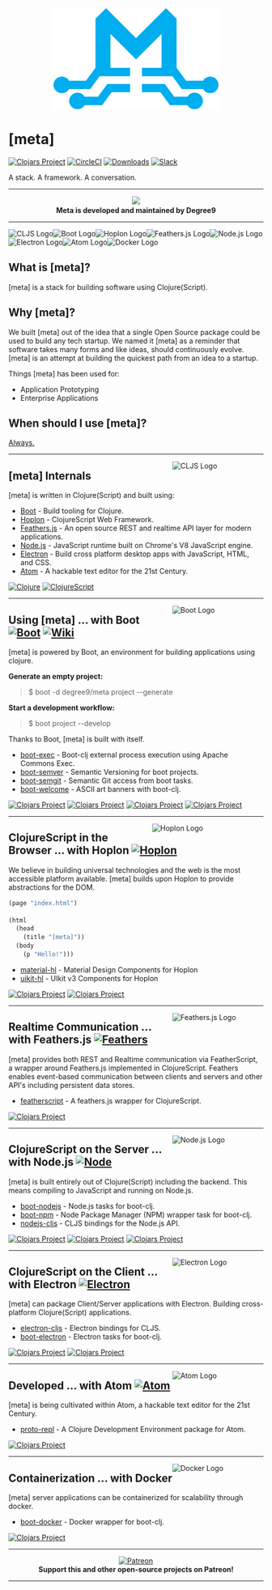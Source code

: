 <p align="center"><img src="resources/logo/logomark.png" alt="meta" height="200px"></p>

# [meta]

[![Clojars Project][7]][8] [![CircleCI][9]][10] [![Downloads][13]][14] [![Slack][slack]][d9-slack]
<!---[![Dependencies Status][11]][12]--->

A stack. A framework. A conversation.

---

<p align="center">
  <a href="https://degree9.io" align="center">
    <img width="135" src="http://degree9.io/images/degree9.png">
  </a>
  <br>
  <b>Meta is developed and maintained by Degree9</b>
</p>

---

<img src="https://raw.githubusercontent.com/cljs/logo/master/cljs.png" width="100" alt="CLJS Logo"><img src="http://boot-clj.com/assets/images/logos/boot-logo-3.png" width="100" alt="Boot Logo"><img src="http://hoplon.io/images/logos/hoplon-logo.png" width="100" alt="Hoplon Logo"><img src="https://avatars2.githubusercontent.com/u/5321853?s=200&v=4" width="100" alt="Feathers.js Logo"><img src="https://cdn.worldvectorlogo.com/logos/nodejs-icon.svg" width="90" alt="Node.js Logo"><img src="https://camo.githubusercontent.com/79904b8ba0d1bce43022bbd5710f0ea1db33f54f/68747470733a2f2f7261776769742e636f6d2f73696e647265736f726875732f617765736f6d652d656c656374726f6e2f6d61737465722f656c656374726f6e2d6c6f676f2e737667" width="90" alt="Electron Logo"><img src="https://upload.wikimedia.org/wikipedia/commons/thumb/8/80/Atom_editor_logo.svg/2000px-Atom_editor_logo.svg.png" width="100" alt="Atom Logo"><img src="https://cdn.worldvectorlogo.com/logos/docker.svg" width="100" alt="Docker Logo">

## What is [meta]? ##
[meta] is a stack for building software using Clojure(Script).

## Why [meta]? ##
We built [meta] out of the idea that a single Open Source package could be used to build any tech startup. We named it [meta] as a reminder that software takes many forms and like ideas, should continuously evolve. [meta] is an attempt at building the quickest path from an idea to a startup.

Things [meta] has been used for:

 - Application Prototyping
 - Enterprise Applications

## When should I use [meta]? ##
[Always.](https://twitter.com/degree9io/status/848972601091346433)

***

<img src="https://raw.githubusercontent.com/cljs/logo/master/cljs.png" width="180" alt="CLJS Logo" align="right">

## [meta] Internals ##
[meta] is written in Clojure(Script) and built using:
- [Boot][1] - Build tooling for Clojure.
- [Hoplon][2] - ClojureScript Web Framework.
- [Feathers.js][3] - An open source REST and realtime API layer for modern applications.
- [Node.js][4] - JavaScript runtime built on Chrome's V8 JavaScript engine.
- [Electron][5] - Build cross platform desktop apps with JavaScript, HTML, and CSS.
- [Atom][6] - A hackable text editor for the 21st Century.

[![Clojure](https://img.shields.io/badge/clojure-v1.8.0-blue.svg)](https://clojure.org)
[![ClojureScript](https://img.shields.io/badge/clojurescript-v1.9.293-blue.svg)](https://clojurescript.org)

***

<img src="http://boot-clj.com/assets/images/logos/boot-logo-3.png" width="180" alt="Boot Logo" align="right">

## Using [meta] ... with Boot [![Boot][24]][1] [![Wiki][34]][35] ##
[meta] is powered by Boot, an environment for building applications using clojure.

__Generate an empty project:__
> $ boot -d degree9/meta project --generate

__Start a development workflow:__
> $ boot project --develop

Thanks to Boot, [meta] is built with itself.

- [boot-exec][15] - Boot-clj external process execution using Apache Commons Exec.
- [boot-semver][17] - Semantic Versioning for boot projects.
- [boot-semgit][18] - Semantic Git access from boot tasks.
- [boot-welcome][36] - ASCII art banners with boot-clj.

[![Clojars Project](https://img.shields.io/clojars/v/degree9/boot-exec.svg)](https://clojars.org/degree9/boot-exec)
[![Clojars Project](https://img.shields.io/clojars/v/degree9/boot-semver.svg)](https://clojars.org/degree9/boot-semver)
[![Clojars Project](https://img.shields.io/clojars/v/degree9/boot-semgit.svg)](https://clojars.org/degree9/boot-semgit)
[![Clojars Project](https://img.shields.io/clojars/v/degree9/boot-welcome.svg)](https://clojars.org/degree9/boot-welcome)

***

<img src="http://hoplon.io/images/logos/hoplon-logo.png" width="220" alt="Hoplon Logo" align="right">

## ClojureScript in the Browser ... with Hoplon [![Hoplon][23]][2] ##
We believe in building universal technologies and the web is the most accessible platform available. [meta] builds upon Hoplon to provide abstractions for the DOM.

```clojure
(page "index.html")

(html
  (head
    (title "[meta]"))
  (body
    (p "Hello!")))
```

- [material-hl][32] - Material Design Components for Hoplon
- [uikit-hl][uikit-hl] - UIkit v3 Components for Hoplon

[![Clojars Project](https://img.shields.io/clojars/v/degree9/material-hl.svg)](https://clojars.org/degree9/material-hl)
[![Clojars Project](https://img.shields.io/clojars/v/degree9/uikit-hl.svg)](https://clojars.org/degree9/uikit-hl)

***

<img src="https://avatars2.githubusercontent.com/u/5321853?s=200&v=4" width="180" alt="Feathers.js Logo" align="right">

## Realtime Communication ... with Feathers.js [![Feathers][31]][3] ##
[meta] provides both REST and Realtime communication via FeatherScript, a wrapper around Feathers.js implemented in ClojureScript. Feathers enables event-based communication between clients and servers and other API's including persistent data stores.

- [featherscript][20] - A feathers.js wrapper for ClojureScript.

[![Clojars Project](https://img.shields.io/clojars/v/degree9/featherscript.svg)](https://clojars.org/degree9/featherscript)

***

<img src="https://cdn.worldvectorlogo.com/logos/nodejs-icon.svg" width="180" alt="Node.js Logo" align="right">

## ClojureScript on the Server ... with Node.js [![Node][29]][4] ##
[meta] is built entirely out of Clojure(Script) including the backend. This means compiling to JavaScript and running on Node.js.

- [boot-nodejs][16] - Node.js tasks for boot-clj.
- [boot-npm][19] - Node Package Manager (NPM) wrapper task for boot-clj.
- [nodejs-cljs][21] - CLJS bindings for the Node.js API.

[![Clojars Project](https://img.shields.io/clojars/v/degree9/boot-nodejs.svg)](https://clojars.org/degree9/boot-nodejs)
[![Clojars Project](https://img.shields.io/clojars/v/degree9/boot-npm.svg)](https://clojars.org/degree9/boot-npm)
[![Clojars Project](https://img.shields.io/clojars/v/degree9/nodejs-cljs.svg)](https://clojars.org/degree9/nodejs-cljs)

***

<img src="https://camo.githubusercontent.com/79904b8ba0d1bce43022bbd5710f0ea1db33f54f/68747470733a2f2f7261776769742e636f6d2f73696e647265736f726875732f617765736f6d652d656c656374726f6e2f6d61737465722f656c656374726f6e2d6c6f676f2e737667" width="180" alt="Electron Logo" align="right">

## ClojureScript on the Client ... with Electron [![Electron][30]][5] ##
[meta] can package Client/Server applications with Electron. Building cross-platform Clojure(Script) applications.

- [electron-cljs][22] - Electron bindings for CLJS.
- [boot-electron][33] - Electron tasks for boot-clj.

[![Clojars Project](https://img.shields.io/clojars/v/degree9/electron-cljs.svg)](https://clojars.org/degree9/electron-cljs)
[![Clojars Project](https://img.shields.io/clojars/v/degree9/boot-electron.svg)](https://clojars.org/degree9/boot-electron)

***

<img src="https://upload.wikimedia.org/wikipedia/commons/thumb/8/80/Atom_editor_logo.svg/2000px-Atom_editor_logo.svg.png" width="180" alt="Atom Logo" align="right">

## Developed ... with Atom [![Atom][25]][26] ##
[meta] is being cultivated within Atom, a hackable text editor
for the 21st Century.

- [proto-repl][28] - A Clojure Development Environment package for Atom.

[![Clojars Project](https://img.shields.io/clojars/v/proto-repl.svg)](https://clojars.org/proto-repl)

***

<img src="https://cdn.worldvectorlogo.com/logos/docker.svg" width="180" alt="Docker Logo" align="right">

## Containerization ... with Docker ##
[meta] server applications can be containerized for scalability through docker.

- [boot-docker][27] - Docker wrapper for boot-clj.

[![Clojars Project](https://img.shields.io/clojars/v/degree9/boot-docker.svg)](https://clojars.org/degree9/boot-docker)

---

<p align="center">
  <a href="https://www.patreon.com/degree9" align="center">
    <img src="https://c5.patreon.com/external/logo/become_a_patron_button@2x.png" width="160" alt="Patreon">
  </a>
  <br>
  <b>Support this and other open-source projects on Patreon!</b>
</p>

---

[1]: http://boot-clj.com
[2]: http://hoplon.io
[3]: http://feathersjs.com
[4]: http://nodejs.org
[5]: http://electron.atom.io
[6]: http://atom.io
[7]: https://img.shields.io/clojars/v/degree9/meta.svg
[8]: https://clojars.org/degree9/meta
[9]: https://circleci.com/gh/degree9/meta.svg?style=shield
[10]: https://circleci.com/gh/degree9/meta
[11]: https://versions.deps.co/degree9/meta/status.svg
[12]: https://versions.deps.co/degree9/meta
[13]: https://versions.deps.co/degree9/meta/downloads.svg
[14]: https://versions.deps.co/degree9/meta
[15]: https://github.com/degree9/boot-exec
[16]: https://github.com/degree9/boot-nodejs
[17]: https://github.com/degree9/boot-semver
[18]: https://github.com/degree9/boot-semgit
[19]: https://github.com/degree9/boot-npm
[20]: https://github.com/degree9/featherscript
[21]: https://github.com/degree9/nodejs-cljs
[22]: https://github.com/degree9/electron-cljs
[23]: https://img.shields.io/badge/hoplon-v7.0.1-orange.svg
[24]: https://img.shields.io/github/release/boot-clj/boot.svg?colorB=dfb317&label=boot
[25]: https://img.shields.io/github/release/atom/atom.svg?label=atom
[26]: https://atom.io
[27]: https://github.com/degree9/boot-docker
[28]: https://github.com/jasongilman/proto-repl
[29]: https://img.shields.io/badge/node-v7.7.4-yellowgreen.svg
[30]: https://img.shields.io/badge/electron-v1.6.2-blue.svg
[31]: https://img.shields.io/badge/feathers-v2.1.1-lightgrey.svg
[32]: https://github.com/degree9/material-hl
[33]: https://github.com/degree9/boot-electron
[34]: https://img.shields.io/badge/wiki-boot-lightgrey.svg
[35]: https://github.com/degree9/meta/wiki/Boot
[36]: https://github.com/degree9/boot-welcome
[uikit-hl]: https://github.com/degree9/uikit-hl
[gh-stars]: https://img.shields.io/github/stars/degree9/meta.svg?style=social&label=Stars
[d9-tweet]: https://img.shields.io/twitter/follow/degree9io.svg?style=social&label=Follow
[slack]: https://img.shields.io/badge/clojurians-degree9-%23e01563.svg?logo=slack
[d9-slack]: https://clojurians.slack.com/channels/degree9/
